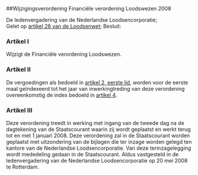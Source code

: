 <meta http-equiv='Content-Type' content='text/html; charset=utf-8' />

##Wijzigingsverordening Financiële verordening Loodswezen 2008

De ledenvergadering van de Nederlandse Loodsencorporatie;  
Gelet op [artikel 26 van de Loodsenwet](../../../../../../../wet/loodsenwet/BWBR0004365/README.md);
Besluit:    

### Artikel  I  

Wijzigt de Financiële verordening Loodswezen. 

### Artikel  II  

De vergoedingen als bedoeld in [artikel 2, eerste lid](../../../../../../../pbo/financiële/verordening/loodswezen/BWBR0007548/README.md), worden voor de eerste maal geïndexeerd tot het jaar van inwerkingtreding van deze verordening overeenkomstig de index bedoeld in [artikel 4](../../../../../../../pbo/financiële/verordening/loodswezen/BWBR0007548/README.md). 

### Artikel  III  

Deze verordening treedt in werking met ingang van de tweede dag na de dagtekening van de Staatscourant waarin zij wordt geplaatst en werkt terug tot en met 1 januari 2008. 
Deze verordening zal in de Staatscourant worden geplaatst met uitzondering van de bijlagen die ter inzage worden gelegd ten kantore van de Nederlandse Loodsencorporatie. Van deze terinzagelegging wordt mededeling gedaan in de Staatscourant. Aldus vastgesteld in de ledenvergadering van de Nederlandse Loodsencorporatie op 20 mei 2008 te Rotterdam. 

